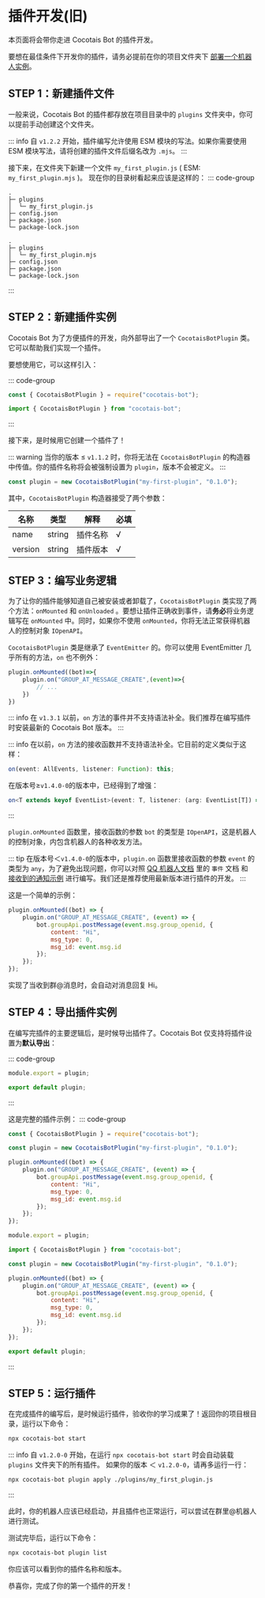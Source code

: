 # 插件开发(旧)

本页面将会带你走进 Cocotais Bot 的插件开发。

要想在最佳条件下开发你的插件，请务必提前在你的项目文件夹下 [部署一个机器人实例](/starter/quickstart)。

## STEP 1：新建插件文件

一般来说，Cocotais Bot 的插件都存放在项目目录中的 `plugins` 文件夹中，你可以提前手动创建这个文件夹。

::: info
自 `v1.2.2` 开始，插件编写允许使用 ESM 模块的写法。如果你需要使用 ESM 模块写法，请将创建的插件文件后缀名改为 `.mjs`。
:::

接下来，在文件夹下新建一个文件 `my_first_plugin.js` ( ESM: `my_first_plugin.mjs` )。
现在你的目录树看起来应该是这样的：
::: code-group

```[Common JS]
.
├─ plugins
│  └─ my_first_plugin.js
├─ config.json
├─ package.json
└─ package-lock.json
```

```[ES Module]
.
├─ plugins
│  └─ my_first_plugin.mjs
├─ config.json
├─ package.json
└─ package-lock.json
```

:::

## STEP 2：新建插件实例

Cocotais Bot 为了方便插件的开发，向外部导出了一个 `CocotaisBotPlugin` 类。它可以帮助我们实现一个插件。

要想使用它，可以这样引入：

::: code-group

```js [Common JS]
const { CocotaisBotPlugin } = require("cocotais-bot");
```

```js [ES Module]
import { CocotaisBotPlugin } from "cocotais-bot";
```

:::

接下来，是时候用它创建一个插件了！

::: warning
当你的版本 ≤ `v1.1.2` 时，你将无法在 `CocotaisBotPlugin` 的构造器中传值。你的插件名称将会被强制设置为 `plugin`，版本不会被定义。
:::

```js
const plugin = new CocotaisBotPlugin("my-first-plugin", "0.1.0");
```

其中，`CocotaisBotPlugin` 构造器接受了两个参数：

| 名称    | 类型   | 解释     | 必填 |
| ------- | ------ | -------- | ---- |
| name    | string | 插件名称 | √    |
| version | string | 插件版本 | √    |

## STEP 3：编写业务逻辑

为了让你的插件能够知道自己被安装或者卸载了，`CocotaisBotPlugin` 类实现了两个方法：`onMounted` 和 `onUnloaded` 。要想让插件正确收到事件，请**务必**将业务逻辑写在 `onMounted` 中。同时，如果你不使用 `onMounted`，你将无法正常获得机器人的控制对象 `IOpenAPI`。

`CocotaisBotPlugin` 类是继承了 `EventEmitter` 的。你可以使用 EventEmitter 几乎所有的方法，`on` 也不例外：

```js
plugin.onMounted((bot)=>{
    plugin.on("GROUP_AT_MESSAGE_CREATE",(event)=>{
        // ...
    })
})
```

::: info
在 `v1.3.1` 以前，`on` 方法的事件并不支持语法补全。我们推荐在编写插件时安装最新的 Cocotais Bot 版本。
:::

::: info
在以前，`on` 方法的接收函数并不支持语法补全。它目前的定义类似于这样：

```ts
on(event: AllEvents, listener: Function): this;
```

在版本号≥`v1.4.0-0`的版本中，已经得到了增强：

```ts
on<T extends keyof EventList>(event: T, listener: (arg: EventList[T]) => void): this;
```

:::

`plugin.onMounted` 函数里，接收函数的参数 `bot` 的类型是 `IOpenAPI`，这是机器人的控制对象，内包含机器人的各种收发方法。

::: tip
在版本号＜`v1.4.0-0`的版本中，`plugin.on` 函数里接收函数的参数 `event` 的类型为 `any`，为了避免出现问题，你可以对照 [QQ 机器人文档](https://bot.q.qq.com/wiki/develop/api-v2/) 里的 `事件` 文档 和 [接收到的通知示例](https://bot.q.qq.com/wiki/develop/nodesdk/wss/model.html#%E6%8E%A5%E6%94%B6%E5%88%B0%E7%9A%84%E9%80%9A%E7%9F%A5%E7%A4%BA%E4%BE%8B) 进行编写。我们还是推荐使用最新版本进行插件的开发。
:::

这是一个简单的示例：

```js
plugin.onMounted((bot) => {
    plugin.on("GROUP_AT_MESSAGE_CREATE", (event) => {
        bot.groupApi.postMessage(event.msg.group_openid, {
            content: "Hi",
            msg_type: 0,
            msg_id: event.msg.id
        });
    });
});
```

实现了当收到群@消息时，会自动对消息回复 Hi。

## STEP 4：导出插件实例

在编写完插件的主要逻辑后，是时候导出插件了。Cocotais Bot 仅支持将插件设置为**默认导出**：

::: code-group

```js [Common JS]
module.export = plugin;
```

```js [ES Module]
export default plugin;
```

:::

这是完整的插件示例：
::: code-group

```js [Common JS]
const { CocotaisBotPlugin } = require("cocotais-bot");

const plugin = new CocotaisBotPlugin("my-first-plugin", "0.1.0");

plugin.onMounted((bot) => {
    plugin.on("GROUP_AT_MESSAGE_CREATE", (event) => {
        bot.groupApi.postMessage(event.msg.group_openid, {
            content: "Hi",
            msg_type: 0,
            msg_id: event.msg.id
        });
    });
});

module.export = plugin;
```

```js [ES Module]
import { CocotaisBotPlugin } from "cocotais-bot";

const plugin = new CocotaisBotPlugin("my-first-plugin", "0.1.0");

plugin.onMounted((bot) => {
    plugin.on("GROUP_AT_MESSAGE_CREATE", (event) => {
        bot.groupApi.postMessage(event.msg.group_openid, {
            content: "Hi",
            msg_type: 0,
            msg_id: event.msg.id
        });
    });
});

export default plugin;
```

:::

## STEP 5：运行插件

在完成插件的编写后，是时候运行插件，验收你的学习成果了！返回你的项目根目录，运行以下命令：

```bash
npx cocotais-bot start
```

::: info
自 `v1.2.0-0` 开始，在运行 `npx cocotais-bot start` 时会自动装载 `plugins` 文件夹下的所有插件。
如果你的版本 ＜ `v1.2.0-0`，请再多运行一行：

```bash
npx cocotais-bot plugin apply ./plugins/my_first_plugin.js
```

:::

此时，你的机器人应该已经启动，并且插件也正常运行，可以尝试在群里@机器人进行测试。

测试完毕后，运行以下命令：

```bash
npx cocotais-bot plugin list
```

你应该可以看到你的插件名称和版本。

恭喜你，完成了你的第一个插件的开发！
